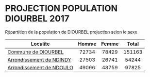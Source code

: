 # PROJECTION POPULATION DIOURBEL 2017
	
Répartition de la population de DIOURBEL projection selon le sexe
	
| Localite  | Homme | Femme | Total |
| --------- |:-----:|:-----:|:-----:|
| [Commune de DIOURBEL](DIOURBEL) | 72734 | 78429 | 151163 |
| [Arrondissement de NDINDY](NDINDY) | 27503 | 26741 | 54244 |
| [Arrondissement de NDOULO](NDOULO) | 49066 | 48759 | 97825 |
